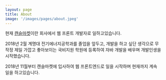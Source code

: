 ```yaml
---
layout: page
title: About
image: '/images/pages/about.jpeg'
---
```


현재 [캔슬마켓](https://www.cancelmarket.com/)이란 회사에서 웹 프론트 개발자로 일하고있습니다.

2018년 2월 계명대 전기에너지공학과를 졸업을 앞두고, 개발을 하고 싶단 생각으로 무작정 제일 가깝고 좋아보이는 국비지원 학원에 등록하여 자바 개발을 배우며 개발인생을 시작했습니다.

2018년 11월부터 캔슬마켓에 입사하여 웹 프론트엔드로 일을 시작하며 현재까지 계속 일을 하고있습니다.